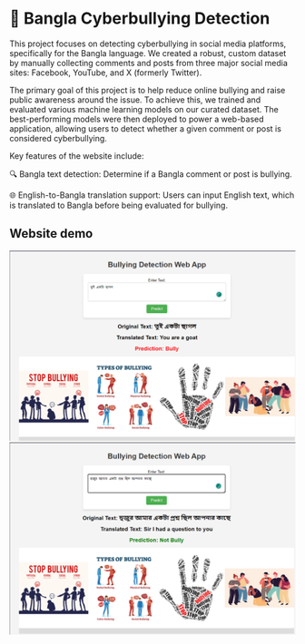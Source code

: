 # 🚫 Bangla Cyberbullying Detection
This project focuses on detecting cyberbullying in social media platforms, specifically for the Bangla language. We created a robust, custom dataset by manually collecting comments and posts from three major social media sites: Facebook, YouTube, and X (formerly Twitter).

The primary goal of this project is to help reduce online bullying and raise public awareness around the issue. To achieve this, we trained and evaluated various machine learning models on our curated dataset. 
The best-performing models were then deployed to power a web-based application, allowing users to detect whether a given comment or post is considered cyberbullying.

Key features of the website include:

🔍 Bangla text detection: Determine if a Bangla comment or post is bullying.

🌐 English-to-Bangla translation support: Users can input English text, which is translated to Bangla before being evaluated for bullying.

## Website demo
![Preview of the Website](img/1.png)
![Preview of the Website](img/2.png)

